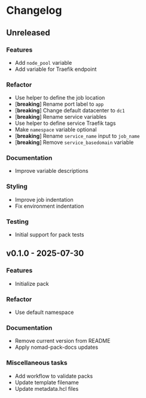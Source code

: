 # Changelog

## Unreleased

### Features

- Add `node_pool` variable
- Add variable for Traefik endpoint

### Refactor

- Use helper to define the job location
- [**breaking**] Rename port label to `app`
- [**breaking**] Change default datacenter to `dc1`
- [**breaking**] Rename service variables
- Use helper to define service Traefik tags
- Make `namespace` variable optional
- [**breaking**] Rename `service_name` input to `job_name`
- [**breaking**] Remove `service_basedomain` variable

### Documentation

- Improve variable descriptions

### Styling

- Improve job indentation
- Fix environment indentation

### Testing

- Initial support for pack tests

## v0.1.0 - 2025-07-30

### Features

- Initialize pack

### Refactor

- Use default namespace

### Documentation

- Remove current version from README
- Apply nomad-pack-docs updates

### Miscellaneous tasks

- Add workflow to validate packs
- Update template filename
- Update metadata.hcl files
